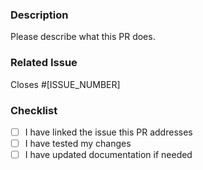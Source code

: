 ### Description

Please describe what this PR does.

### Related Issue

Closes #[ISSUE_NUMBER]

### Checklist

- [ ] I have linked the issue this PR addresses
- [ ] I have tested my changes
- [ ] I have updated documentation if needed